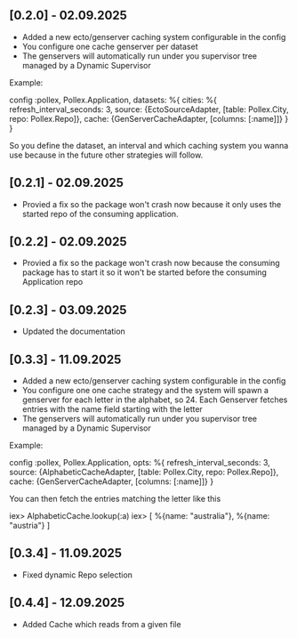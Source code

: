 ## [0.2.0] - 02.09.2025 
- Added a new ecto/genserver caching system configurable in the config
- You configure one cache genserver per dataset
- The genservers will automatically run under you supervisor tree managed by a Dynamic Supervisor

Example:
 
 config :pollex, Pollex.Application,
  datasets: %{
    cities: %{
      refresh_interval_seconds: 3,
      source: {EctoSourceAdapter, [table: Pollex.City, repo: Pollex.Repo]},
      cache: {GenServerCacheAdapter, [columns: [:name]]}
    }
  }

So you define the dataset, an interval and which caching system you wanna use because in the future other strategies will follow.

## [0.2.1] - 02.09.2025
- Provied a fix so the package won't crash now because it only uses the started repo of the consuming application.

## [0.2.2] - 02.09.2025 
- Provied a fix so the package won't crash now because the consuming package has to start it so it won't be started before the consuming Application repo

## [0.2.3] - 03.09.2025
- Updated the documentation

## [0.3.3] - 11.09.2025
- Added a new ecto/genserver caching system configurable in the config
- You configure one one cache strategy and the system will spawn a genserver for each letter in the alphabet, so 24. Each Genserver fetches entries with the name field starting with the letter
- The genservers will automatically run under you supervisor tree managed by a Dynamic Supervisor

Example:
 
 config :pollex, Pollex.Application,
  opts: %{
    refresh_interval_seconds: 3,
    source: {AlphabeticCacheAdapter, [table: Pollex.City, repo: Pollex.Repo]},
    cache: {GenServerCacheAdapter, [columns: [:name]]}
  }

You can then fetch the entries matching the letter like this

  iex> AlphabeticCache.lookup(:a)
      iex>
      [
        %{name: "australia"},
        %{name: "austria"}
      ]

## [0.3.4] - 11.09.2025
- Fixed dynamic Repo selection


## [0.4.4] - 12.09.2025
- Added Cache which reads from a given file